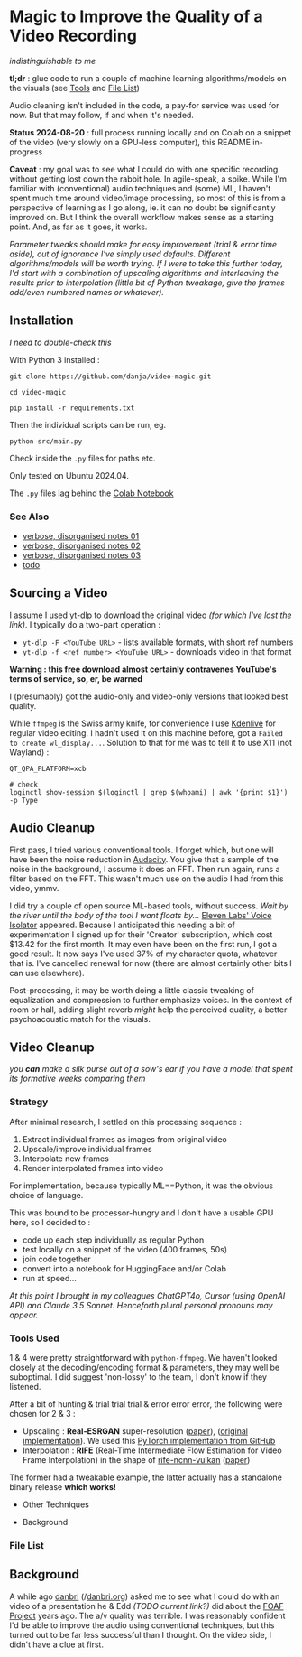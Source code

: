 # Magic to Improve the Quality of a Video Recording

_indistinguishable to me_

**tl;dr** : glue code to run a couple of machine learning algorithms/models on the visuals (see [Tools](#tools) and [File List](#file-list))

Audio cleaning isn't included in the code, a pay-for service was used for now. But that may follow, if and when it's needed.

**Status 2024-08-20** : full process running locally and on Colab on a snippet of the video (very slowly on a GPU-less computer), this README in-progress

**Caveat** : my goal was to see what I could do with one specific recording without getting lost down the rabbit hole. In agile-speak, a spike. While I'm familiar with (conventional) audio techniques and (some) ML, I haven't spent much time around video/image processing, so most of this is from a perspective of learning as I go along, ie. it can no doubt be significantly improved on. But I think the overall workflow makes sense as a starting point. And, as far as it goes, it works.

_Parameter tweaks should make for easy improvement (trial & error time aside), out of ignorance I've simply used defaults. Different algorithms/models will be worth trying. If I were to take this further today, I'd start with a combination of upscaling algorithms and interleaving the results prior to interpolation (little bit of Python tweakage, give the frames odd/even numbered names or whatever)._

## Installation

_I need to double-check this_

With Python 3 installed :

```
git clone https://github.com/danja/video-magic.git

cd video-magic

pip install -r requirements.txt
```

Then the individual scripts can be run, eg.

```
python src/main.py
```

Check inside the `.py` files for paths etc.

Only tested on Ubuntu 2024.04.

The `.py` files lag behind the [Colab Notebook](src/video-magic_colab.ipynb)

### See Also

- [verbose, disorganised notes 01](docs/2024-08-14_notes-01.md)
- [verbose, disorganised notes 02](docs/2024-08-19_notes-02.md)
- [verbose, disorganised notes 03](docs/2024-08-20_notes-03.md)
- [todo](docs/todo.md)

## Sourcing a Video

I assume I used [yt-dlp](https://github.com/yt-dlp/yt-dlp) to download the original video _(for which I've lost the link)_. I typically do a two-part operation :

- `yt-dlp -F <YouTube URL>` - lists available formats, with short ref numbers
- `yt-dlp -f <ref number> <YouTube URL>` - downloads video in that format

**Warning : this free download almost certainly contravenes YouTube's terms of service, so, er, be warned**

I (presumably) got the audio-only and video-only versions that looked best quality.

While `ffmpeg` is the Swiss army knife, for convenience I use [Kdenlive](https://kdenlive.org/en/) for regular video editing. I hadn't used it on this machine before, got a `Failed to create wl_display...`. Solution to that for me was to tell it to use X11 (not Wayland) :

```
QT_QPA_PLATFORM=xcb

# check
loginctl show-session $(loginctl | grep $(whoami) | awk '{print $1}') -p Type
```

## Audio Cleanup

First pass, I tried various conventional tools. I forget which, but one will have been the noise reduction in [Audacity](https://www.audacityteam.org/). You give that a sample of the noise in the background, I assume it does an FFT. Then run again, runs a filter based on the FFT. This wasn't much use on the audio I had from this video, ymmv.

I did try a couple of open source ML-based tools, without success. _Wait by the river until the body of the tool I want floats by..._ [Eleven Labs' Voice Isolator](https://elevenlabs.io/voice-isolator) appeared. Because I anticipated this needing a bit of experimentation I signed up for their 'Creator' subscription, which cost $13.42 for the first month. It may even have been on the first run, I got a good result. It now says I've used 37% of my character quota, whatever that is. I've cancelled renewal for now (there are almost certainly other bits I can use elsewhere).

Post-processing, it may be worth doing a little classic tweaking of equalization and compression to further emphasize voices. In the context of room or hall, adding slight reverb _might_ help the perceived quality, a better psychoacoustic match for the visuals.

## Video Cleanup

_you **can** make a silk purse out of a sow's ear if you have a model that spent its formative weeks comparing them_

### Strategy

After minimal research, I settled on this processing sequence :

1. Extract individual frames as images from original video
2. Upscale/improve individual frames
3. Interpolate new frames
4. Render interpolated frames into video

For implementation, because typically ML==Python, it was the obvious choice of language.

This was bound to be processor-hungry and I don't have a usable GPU here, so I decided to :

- code up each step individually as regular Python
- test locally on a snippet of the video (400 frames, 50s)
- join code together
- convert into a notebook for HuggingFace and/or Colab
- run at speed...

_At this point I brought in my colleagues ChatGPT4o, Cursor (using OpenAI API) and Claude 3.5 Sonnet. Henceforth plural personal pronouns may appear._

### Tools Used

1 & 4 were pretty straightforward with `python-ffmpeg`. We haven't looked closely at the decoding/encoding format & parameters, they may well be suboptimal. I did suggest 'non-lossy' to the team, I don't know if they listened.

After a bit of hunting & trial trial trial & error error error, the following were chosen for 2 & 3 :

- Upscaling : **Real-ESRGAN** super-resolution ([paper](https://arxiv.org/abs/2107.10833)), ([original implementation](https://github.com/xinntao/Real-ESRGAN)). We used this [PyTorch implementation from GitHub](https://github.com/ai-forever/Real-ESRGAN)
- Interpolation : **RIFE** (Real-Time Intermediate Flow Estimation for Video Frame Interpolation) in the shape of [rife-ncnn-vulkan](https://github.com/nihui/rife-ncnn-vulkan) ([paper](https://arxiv.org/abs/2011.06294))

The former had a tweakable example, the latter actually has a standalone binary release **which works!**

- Other Techniques

- Background

### File List

## Background

A while ago [danbri](https://x.com/danbri) (/[danbri.org](https://danbri.org/)) asked me to see what I could do with an video of a presentation he & Edd _(TODO current link?)_ did about the [FOAF Project](https://en.wikipedia.org/wiki/FOAF) years ago. The a/v quality was terrible. I was reasonably confident I'd be able to improve the audio using conventional techniques, but this turned out to be far less successful than I thought. On the video side, I didn't have a clue at first.
